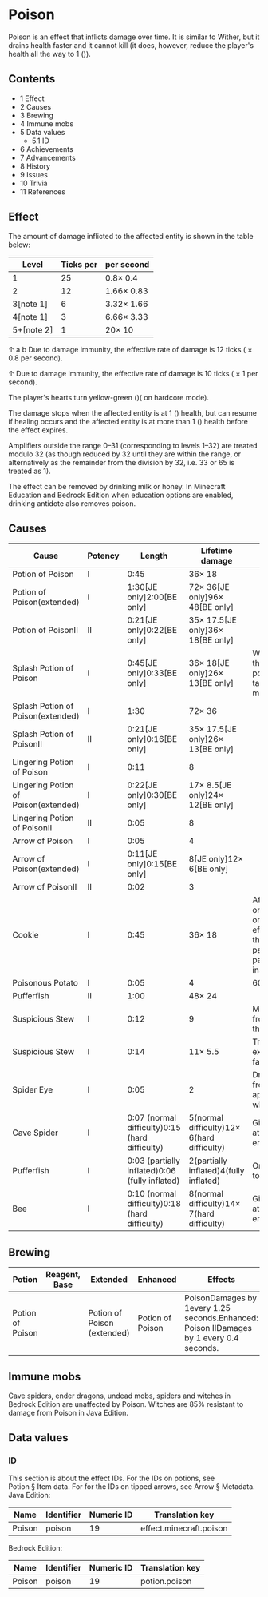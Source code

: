 # Poison
Poison is an effect that inflicts damage over time. It is similar to Wither, but it drains health faster and it cannot kill (it does, however, reduce the player's health all the way to 1 ()).

## Contents
- 1 Effect
- 2 Causes
- 3 Brewing
- 4 Immune mobs
- 5 Data values
	- 5.1 ID
- 6 Achievements
- 7 Advancements
- 8 History
- 9 Issues
- 10 Trivia
- 11 References

## Effect
The amount of damage inflicted to the affected entity is shown in the table below:

| Level      | Ticks per | per second |
|------------|-----------|------------|
| 1          | 25        | 0.8× 0.4   |
| 2          | 12        | 1.66× 0.83 |
| 3[note 1]  | 6         | 3.32× 1.66 |
| 4[note 1]  | 3         | 6.66× 3.33 |
| 5+[note 2] | 1         | 20× 10     |


↑ a b Due to damage immunity, the effective rate of damage is 12 ticks ( × 0.8 per second).

↑ Due to damage immunity, the effective rate of damage is 10 ticks ( × 1 per second).


The player's hearts turn yellow-green ()( on hardcore mode).

The damage stops when the affected entity is at 1 () health, but can resume if healing occurs and the affected entity is at more than 1 () health before the effect expires. 

Amplifiers outside the range 0–31 (corresponding to levels 1–32) are treated modulo 32 (as though reduced by 32 until they are within the range, or alternatively as the remainder from the division by 32, i.e. 33 or 65 is treated as 1).

The effect can be removed by drinking milk or honey. In  Minecraft Education and Bedrock Edition when education options are enabled, drinking antidote also removes poison.

## Causes
| Cause                                | Potency | Length                                         | Lifetime damage                            | Notes                                                                                                    |
|--------------------------------------|---------|------------------------------------------------|--------------------------------------------|----------------------------------------------------------------------------------------------------------|
| Potion of Poison                     | I       | 0:45                                           | 36× 18                                     |                                                                                                          |
| Potion of Poison(extended)           | I       | 1:30‌[JE  only]2:00‌[BE  only]                 | 72× 36‌[JE  only]96× 48‌[BE  only]         |                                                                                                          |
| Potion of PoisonII                   | II      | 0:21‌[JE  only]0:22‌[BE  only]                 | 35× 17.5‌[JE  only]36× 18‌[BE  only]       |                                                                                                          |
| Splash Potion of Poison              | I       | 0:45‌[JE  only]0:33‌[BE  only]                 | 36× 18‌[JE  only]26× 13‌[BE  only]         | Witchesthrow this splash potion if their target has 8or more health.                                     |
| Splash Potion of Poison(extended)    | I       | 1:30                                           | 72× 36                                     |                                                                                                          |
| Splash Potion of PoisonII            | II      | 0:21‌[JE  only]0:16‌[BE  only]                 | 35× 17.5‌[JE  only]26× 13‌[BE  only]       |                                                                                                          |
| Lingering Potion of Poison           | I       | 0:11                                           | 8                                          |                                                                                                          |
| Lingering Potion of Poison(extended) | I       | 0:22‌[JE  only]0:30‌[BE  only]                 | 17× 8.5‌[JE  only]24× 12‌[BE  only]        |                                                                                                          |
| Lingering Potion of PoisonII         | II      | 0:05                                           | 8                                          |                                                                                                          |
| Arrow of Poison                      | I       | 0:05                                           | 4                                          |                                                                                                          |
| Arrow of Poison(extended)            | I       | 0:11‌[JE  only]0:15‌[BE  only]                 | 8‌[JE  only]12× 6‌[BE  only]               |                                                                                                          |
| Arrow of PoisonII                    | II      | 0:02                                           | 3                                          |                                                                                                          |
| Cookie                               | I       | 0:45                                           | 36× 18                                     | Affects onlyparrots.‌[JE  only]Has no effect other than the particles as the parrot is killed instantly. |
| Poisonous Potato                     | I       | 0:05                                           | 4                                          | 60% chance.                                                                                              |
| Pufferfish                           | II      | 1:00                                           | 48× 24                                     |                                                                                                          |
| Suspicious Stew                      | I       | 0:12                                           | 9                                          | Must be crafted from aLily of the Valley.                                                                |
| Suspicious Stew                      | I       | 0:14                                           | 11× 5.5                                    | Tradedfrom expert farmervillagers.                                                                       |
| Spider Eye                           | I       | 0:05                                           | 2                                          | Dropped fromspidersand apply poison when eaten.                                                          |
| Cave Spider                          | I       | 0:07 (normal difficulty)0:15 (hard difficulty) | 5(normal difficulty)12× 6(hard difficulty) | Given when it attacks an entity.                                                                         |
| Pufferfish                           | I       | 0:03 (partially inflated)0:06 (fully inflated) | 2(partially inflated)4(fully inflated)     | Only when touched.                                                                                       |
| Bee                                  | I       | 0:10 (normal difficulty)0:18 (hard difficulty) | 8(normal difficulty)14× 7(hard difficulty) | Given when it attacks an entity.                                                                         |

## Brewing
| Potion           | Reagent, Base | Extended                    | Enhanced         | Effects                                                                                 |
|------------------|---------------|-----------------------------|------------------|-----------------------------------------------------------------------------------------|
| Potion of Poison |               | Potion of Poison (extended) | Potion of Poison | PoisonDamages by 1every 1.25 seconds.Enhanced: Poison IIDamages by 1 every 0.4 seconds. |

## Immune mobs
Cave spiders, ender dragons, undead mobs, spiders and witches in Bedrock Edition are unaffected by Poison. Witches are 85% resistant to damage from Poison in Java Edition.

## Data values
### ID
This section is about the effect IDs.  For the IDs on potions, see Potion § Item data.  For for the IDs on tipped arrows, see Arrow § Metadata.
Java Edition:

| Name   | Identifier | Numeric ID | Translation key         |
|--------|------------|------------|-------------------------|
| Poison | poison     | 19         | effect.minecraft.poison |

Bedrock Edition:

| Name   | Identifier | Numeric ID | Translation key |
|--------|------------|------------|-----------------|
| Poison | poison     | 19         | potion.poison   |


